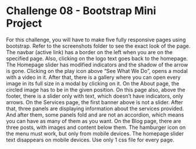 # Challenge 08 - Bootstrap Mini Project

For this challenge, you will have to make five fully responsive pages using
bootstrap. Refer to the screenshots folder to see the exact look of the
page.
The navbar (active link) has a border on the left when you are on the
specified page. Also, clicking on the logo text goes back to the
homepage.
The Homepage slider has modified indicators and the shadow of the
arrow is gone. Clicking on the play icon above “See What We Do”, opens
a modal with a video in it. After that, there is a gallery where you can
open every image in its full size in a modal by clicking on it.
On the About page, the circled image has to be in the given position. 
On this page also, above the footer, there is a
slider only with text, which doesn’t have indicators, only arrows.
On the Services page, the first banner above is not a slider. After that,
three panels are displaying information about the services provided.
And after them, some panels fold and are not an accordion, which
means you can have as many of them as you want.
On the Blog page, there are three posts, with images and content below
them.
The hamburger icon on the menu must work, but only from mobile
devices.
The homepage slider text disappears on mobile devices.
Use only 1 css file for every page.
